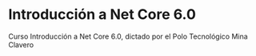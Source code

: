 # Introducción a Net Core 6.0
 Curso Introducción a Net Core 6.0, dictado por el Polo Tecnológico Mina Clavero
